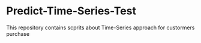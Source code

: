 # Predict-Time-Series-Test
This repository contains scprits about Time-Series approach for custormers purchase
